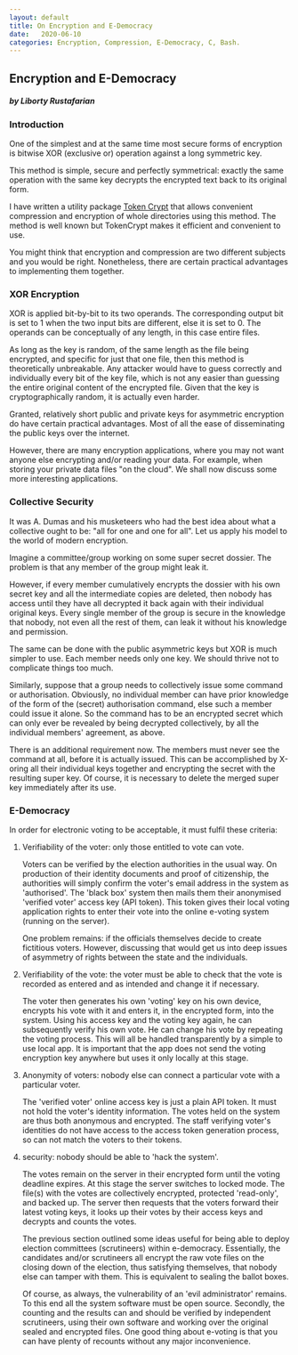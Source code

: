 ```yaml
---
layout: default
title: On Encryption and E-Democracy
date:   2020-06-10
categories: Encryption, Compression, E-Democracy, C, Bash.
---
```

## Encryption and E-Democracy

##### by Liborty Rustafarian

### Introduction

One of the simplest and at the same time most secure forms of encryption is bitwise XOR (exclusive or) operation against a long symmetric key. 

This method is simple, secure and perfectly symmetrical: exactly the same operation with the same key decrypts the encrypted text back to its original form.  
  
I have written a utility package [Token Crypt](https://github.com/liborty/TokenCrypt) 
that allows convenient compression and encryption of whole directories using this method. The method is well known but TokenCrypt makes it efficient and convenient to use.

You might think that encryption and compression are two different subjects  and you would be right. Nonetheless, there are certain practical advantages to implementing them together.


  
### XOR Encryption

XOR is applied bit-by-bit to its two operands. The corresponding output bit is set to 1 when the two input bits are different, else it is set to 0. The operands can be conceptually of any length, in this case entire files.


As long as the key is random, of the same length as the file being encrypted, and specific for just that one file, then this method is theoretically unbreakable. Any attacker would have to guess correctly and individually every bit of the key file, which is not any easier than guessing the entire original content of the encrypted file. Given that the key is cryptographically random, it is actually even harder.

Granted, relatively short public and private keys for asymmetric  encryption do have certain practical advantages. Most of all the ease of disseminating the public keys over the internet.

However, there are many encryption applications, where you may not want anyone else encrypting and/or reading your data.
For example, when storing your private data files "on the cloud". We shall now discuss some more interesting applications.

### Collective Security

It was A. Dumas and his musketeers who had the best idea about what a collective ought to be: "all for one and one for all". Let us apply his model to the world of modern encryption.

Imagine a committee/group working on some super secret dossier. The problem is that  any member of the group might  leak it. 

However, if every member cumulatively encrypts the dossier  with his own secret key and all the intermediate copies are deleted, then nobody has access until they have all decrypted it back again with their individual original keys. Every single member of the group is secure in the knowledge that nobody, not even all the rest of them, can leak it without his knowledge and permission. 

The same can be done with the public asymmetric keys but XOR is much simpler to use. Each member needs only one key. We should thrive not to complicate things too much.
  
Similarly, suppose that a group needs to collectively issue some command or authorisation. Obviously, no individual member can have prior knowledge of the form of the (secret) authorisation command, else such a member could issue it alone.  So the command has to be an encrypted secret which can only ever be revealed by being decrypted collectively, by all the individual members' agreement, as above.  
  
There is an additional requirement now. The members must  never see the command at all, before it is actually issued. This can be accomplished by X-oring all their individual keys together and encrypting the secret with the resulting super key. Of course, it is necessary to delete the merged super key immediately after its use.

### E-Democracy

In order for electronic voting to be acceptable, it must fulfil  these criteria: 

1. Verifiability of the voter: only those entitled to vote can vote. 

	Voters can be verified by the election authorities in the usual way. On production of their identity documents and proof of citizenship, the authorities will simply confirm the voter's email address in the system as 'authorised'. The 'black box' system then mails them their anonymised  'verified voter' access key (API token). This token gives their local voting application  rights to enter their vote into the online e-voting system (running on the server). 
	
	One problem remains: if the officials themselves decide to create fictitious voters. However, discussing that would get us into deep issues of asymmetry of rights between the state and the individuals.

1. Verifiability of the vote: the voter must be able to check that the vote is recorded as entered and as intended and change it if necessary.

	The voter then generates his own 'voting' key on his own device, encrypts his vote with it and enters it, in the encrypted form, into the system. Using his access key and the voting key again, he can subsequently verify his own vote. He can change his vote by repeating the voting process.  This will all be handled transparently by a simple to use local app. It is important that the app does not send the voting encryption key anywhere but uses it only locally at this stage.
	
1. Anonymity of voters: nobody else can connect a particular vote with a particular voter.

	The 'verified voter' online access key is just a plain API token. It must not hold the voter's identity information. The votes held on the system are thus both anonymous and  encrypted. The staff verifying voter's identities do not have access to the access token generation process, so can not match the voters to their tokens.
	
1. security: nobody should be able to 'hack the system'. 

	The votes remain on the server in their encrypted form until the voting deadline expires. At this stage the server switches to locked mode. The file(s) with the votes are collectively encrypted, protected 'read-only', and backed up. The server then requests that the voters forward their latest voting keys, it looks up their votes by their access keys and decrypts and counts the votes.    

	The previous section outlined some ideas useful for being able to deploy election committees (scrutineers) within e-democracy. Essentially, the candidates and/or scrutineers all encrypt the raw vote files on the closing down of the election, thus satisfying themselves, that nobody else can tamper with them. This is equivalent to sealing the ballot boxes.
	  
	  Of course, as always, the vulnerability of  an 'evil administrator' remains.  To this end all the system software must be open source. Secondly, the counting and the results can and should be verified by independent scrutineers, using their own software and working over the original sealed and encrypted files. One good thing about e-voting is that you can have plenty of recounts without any major inconvenience.
	
	








